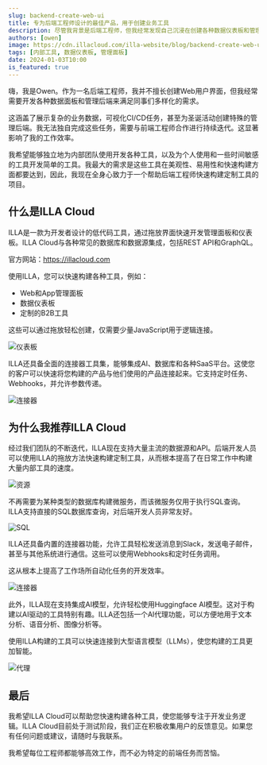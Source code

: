 ```yaml
---
slug: backend-create-web-ui
title: 专为后端工程师设计的最佳产品，用于创建业务工具
description: 尽管我背景是后端工程师，但我经常发现自己沉浸在创建各种数据仪表板和管理面板中，以满足同事们多样化的需求。从展示复杂的业务数据到可视化CI/CD任务，再到为圣诞活动制作特殊的管理面板，我仅用了短短的14天就完成了所有这些任务。
authors: [owen]
image: https://cdn.illacloud.com/illa-website/blog/backend-create-web-ui/cover.png
tags: [内部工具, 数据仪表板, 管理面板]
date: 2024-01-03T10:00
is_featured: true
---
```


嗨，我是Owen。作为一名后端工程师，我并不擅长创建Web用户界面，但我经常需要开发各种数据面板和管理后端来满足同事们多样化的需求。

这涵盖了展示复杂的业务数据，可视化CI/CD任务，甚至为圣诞活动创建特殊的管理后端。我无法独自完成这些任务，需要与前端工程师合作进行持续迭代。这显著影响了我的工作效率。

我希望能够独立地为内部团队使用开发各种工具，以及为个人使用和一些时间敏感的工具开发简单的工具。我最大的需求是这些工具在美观性、易用性和快速构建方面都要达到，因此，我现在全身心致力于一个帮助后端工程师快速构建定制工具的项目。

## 什么是ILLA Cloud

ILLA是一款为开发者设计的低代码工具，通过拖放界面快速开发管理面板和仪表板。ILLA Cloud与各种常见的数据库和数据源集成，包括REST API和GraphQL。

官方网站：https://illacloud.com

使用ILLA，您可以快速构建各种工具，例如：

- Web和App管理面板
- 数据仪表板
- 定制的B2B工具

这些可以通过拖放轻松创建，仅需要少量JavaScript用于逻辑连接。

![仪表板](https://cdn.illacloud.com/illa-website/blog/backend-create-web-ui/dashboard.png)

ILLA还具备全面的连接器工具集，能够集成AI、数据库和各种SaaS平台。这使您的客户可以快速将您构建的产品与他们使用的产品连接起来。它支持定时任务、Webhooks，并允许参数传递。

![连接器](https://cdn.illacloud.com/illa-website/blog/backend-create-web-ui/connector.png)

## 为什么我推荐ILLA Cloud

经过我们团队的不断迭代，ILLA现在支持大量主流的数据源和API。后端开发人员可以使用ILLA的拖放方法快速构建定制工具，从而根本提高了在日常工作中构建大量内部工具的速度。

![资源](https://cdn.illacloud.com/illa-website/blog/backend-create-web-ui/resource.png)

不再需要为某种类型的数据库构建微服务，而该微服务仅用于执行SQL查询。ILLA支持直接的SQL数据库查询，对后端开发人员非常友好。

![SQL](https://cdn.illacloud.com/illa-website/blog/backend-create-web-ui/sql.png)

ILLA还具备内置的连接器功能，允许工具轻松发送消息到Slack，发送电子邮件，甚至与其他系统进行通信。这些可以使用Webhooks和定时任务调用。

这从根本上提高了工作场所自动化任务的开发效率。

![连接器](https://cdn.illacloud.com/illa-website/blog/backend-create-web-ui/connector.png)

此外，ILLA现在支持集成AI模型，允许轻松使用Huggingface AI模型。这对于构建以AI驱动的工具特别有趣。ILLA还包括一个AI代理功能，可以方便地用于文本分析、语音分析、图像分析等。

使用ILLA构建的工具可以快速连接到大型语言模型（LLMs），使您构建的工具更加智能。

![代理](https://cdn.illacloud.com/illa-website/blog/backend-create-web-ui/agent.png)

## 最后

我希望ILLA Cloud可以帮助您快速构建各种工具，使您能够专注于开发业务逻辑。ILLA Cloud目前处于测试阶段，我们正在积极收集用户的反馈意见。如果您有任何问题或建议，请随时与我联系。

我希望每位工程师都能够高效工作，而不必为特定的前端任务而苦恼。
